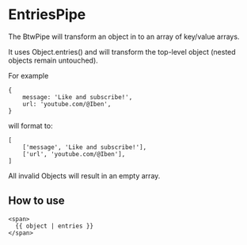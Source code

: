 # EntriesPipe

The BtwPipe will transform an object in to an array of key/value arrays.

It uses Object.entries() and will transform the top-level object (nested objects remain untouched).

For example

```
{
    message: 'Like and subscribe!',
    url: 'youtube.com/@Iben',
}
```

will format to:

```
[
    ['message', 'Like and subscribe!'],
    ['url', 'youtube.com/@Iben'],
]
```

All invalid Objects will result in an empty array.

## How to use

```angular2html
<span>
  {{ object | entries }}
</span>
```
